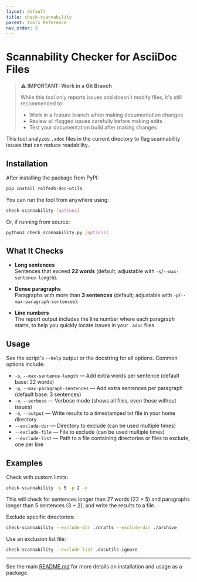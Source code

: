 ```yaml
---
layout: default
title: check-scannability
parent: Tools Reference
nav_order: 3
---
```


# Scannability Checker for AsciiDoc Files

> ⚠️ **IMPORTANT: Work in a Git Branch**
> 
> While this tool only reports issues and doesn't modify files, it's still recommended to:
> - Work in a feature branch when making documentation changes
> - Review all flagged issues carefully before making edits
> - Test your documentation build after making changes

This tool analyzes `.adoc` files in the current directory to flag scannability issues that can reduce readability.

## Installation

After installing the package from PyPI:

```sh
pip install rolfedh-doc-utils
```

You can run the tool from anywhere using:

```sh
check-scannability [options]
```

Or, if running from source:

```sh
python3 check_scannability.py [options]
```

## What It Checks

- **Long sentences**  
  Sentences that exceed **22 words** (default; adjustable with `-s`/`--max-sentence-length`).

- **Dense paragraphs**  
  Paragraphs with more than **3 sentences** (default; adjustable with `-p`/`--max-paragraph-sentences`).

- **Line numbers**  
  The report output includes the line number where each paragraph starts, to help you quickly locate issues in your `.adoc` files.

## Usage

See the script's `--help` output or the docstring for all options. Common options include:

- `-s`, `--max-sentence-length` — Add extra words per sentence (default base: 22 words)
- `-p`, `--max-paragraph-sentences` — Add extra sentences per paragraph (default base: 3 sentences)
- `-v`, `--verbose` — Verbose mode (shows all files, even those without issues)
- `-o`, `--output` — Write results to a timestamped txt file in your home directory
- `--exclude-dir` — Directory to exclude (can be used multiple times)
- `--exclude-file` — File to exclude (can be used multiple times)
- `--exclude-list` — Path to a file containing directories or files to exclude, one per line

## Examples

Check with custom limits:
```sh
check-scannability -s 5 -p 2 -o
```
This will check for sentences longer than 27 words (22 + 5) and paragraphs longer than 5 sentences (3 + 2), and write the results to a file.

Exclude specific directories:
```sh
check-scannability --exclude-dir ./drafts --exclude-dir ./archive
```

Use an exclusion list file:
```sh
check-scannability --exclude-list .docutils-ignore
```

---

See the main [README.md](README.md) for more details on installation and usage as a package.
